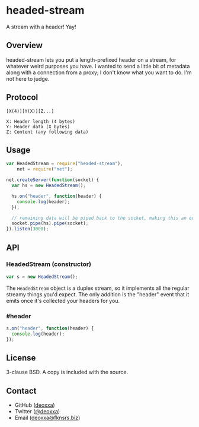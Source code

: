 headed-stream
=============

A stream with a header! Yay!

Overview
--------

headed-stream lets you put a length-prefixed header on a stream, for whatever
weird purposes you have. I wanted to send a little bit of metadata along with
a connection from a proxy; I don't know what you want to do. I'm not here to
judge.

Protocol
--------

```
[X(4)][Y(X)][Z...]

X: Header length (4 bytes)
Y: Header data (X bytes)
Z: Content (any following data)
```

Usage
-----

```js
var HeadedStream = require("headed-stream"),
    net = require("net");

net.createServer(function(socket) {
  var hs = new HeadedStream();

  hs.on("header", function(header) {
    console.log(header);
  });

  // remaining data will be piped back to the socket, making this an echo server
  socket.pipe(hs).pipe(socket);
}).listen(3000);
```

API
---

### HeadedStream (constructor)

```js
var s = new HeadedStream();
```

The `HeadedStream` object is a duplex stream, so it implements all the regular
streamy things you'd expect. The only addition is the "header" event that it
emits once it's collected your headers for you.

### #header

```js
s.on("header", function(header) {
  console.log(header);
});
```

License
-------

3-clause BSD. A copy is included with the source.

Contact
-------

* GitHub ([deoxxa](http://github.com/deoxxa))
* Twitter ([@deoxxa](http://twitter.com/deoxxa))
* Email ([deoxxa@fknsrs.biz](mailto:deoxxa@fknsrs.biz))
